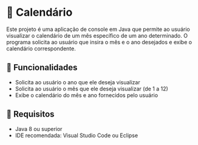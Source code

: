 # 📆 Calendário 

Este projeto é uma aplicação de console em Java que permite ao usuário visualizar o calendário de um mês específico de um ano determinado. O programa solicita ao usuário que insira o mês e o ano desejados e exibe o calendário correspondente.

## 🔧 Funcionalidades

- Solicita ao usuário o ano que ele deseja visualizar
- Solicita ao usuário o mês que ele deseja visualizar (de 1 a 12)
- Exibe o calendário do mês e ano fornecidos pelo usuário

## 👟 Requisitos

- Java 8 ou superior
- IDE recomendada: Visual Studio Code ou Eclipse

